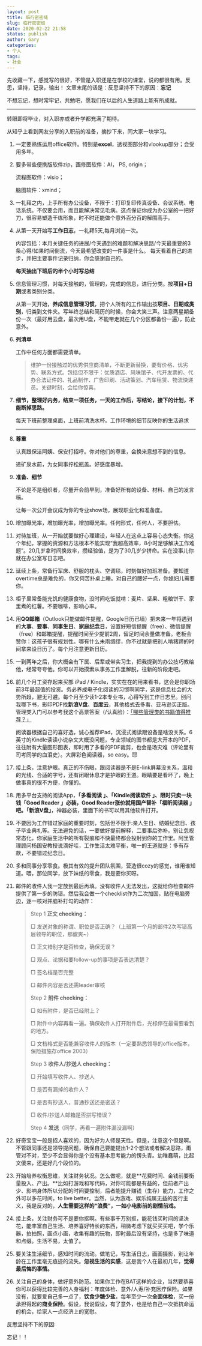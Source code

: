 ```yaml
---
layout: post
title: 临行密密缝
slug: 临行密密缝
date: 2020-02-22 21:58
status: publish
author: Gary
categories: 
- 个人
tags: 
- 社会
---
```


先收藏一下，感觉写的很好，不管是入职还是在学校的课堂，说的都很有用。反思，坚持，记录，输出！
文章末尾的话是：反思坚持不下的原因：**忘记**

<!--more-->

不想忘记，想时常牢记，共勉吧，愿我们在以后的人生道路上能有所成就。

---

转眼即将毕业，对入职亦或者升学都充满了期待。

从知乎上看到网友分享的入职前的准备，摘抄下来，同大家一块学习。

1. 一定要熟练运用office软件。特别是**excel**，透视图部分和vlookup部分；会受用多年。

2. 要多带些便携版软件zip，画修图软件：AI， PS, origin；

   流程图软件：visio；

   脑图软件：xmind；

3. 一礼拜之内，上手所有办公设备，不限于：打印复印传真设备、会议系统、电话系统。不仅要会用，而且能解决常见毛病。这点保证你成为办公室的一把好刀，很容易塑造干练形象，时不时还能做个意外百分百的解围高手。

4. 从第一天开始写**工作日志**，一礼拜5天,每月浏览一次。

   内容包括：本月关键任务的进展/今天遇到的难题和解决思路/今天最重要的3条心得/如果时间倒流，今天最希望改变的一件事是什么。 每天看着自己的进步，并把主要事件记录归纳，你会感谢自己的。

   **每天抽出下班后的半个小时写总结**

5. 信息管理习惯，对每天接触的，管理的，完成的信息，进行分类。按**项目+日期**或者类别分类。

   从第一天开始，**养成信息管理习惯**，把个人所有的工作输出按**项目、日期或类别**，归类到文件夹。写年终总结和简历的时候，你会大笑三声。注意两星期备份一次（最好用云盘，最次用U盘，不能带走就在几个分区都备份一遍），防止意外。

6. **列清单**

   工作中任何方面都需要清单。

   > 维护一份接触过的优秀供应商清单，不断更新替换，要有价格、优劣势、联系方式。包括但不限于：优质酒店、风味馆子、代开发票的、代办合法证件的、礼品制作、广告印刷、活动策划、汽车租赁、物流快递员。关键时刻，会给你惊喜。

7. **细节，整理好内务，结束一项任务，一天的工作后，写结论，接下的计划，不能断掉思路。**

   每天下班前整理桌面，上班前清洗水杯。工作环境的细节反映你的生活追求

   ------

8. **尊重**

    认真跟保洁阿姨、保安打招呼。你对他们的尊重，会换来意想不到的信息。

    递矿泉水前，为女同事拧松瓶盖。好感度暴增。

9. **准备、细节**

   不论是不是组织者，尽量开会前早到，准备好所有的设备、材料、自己的发言稿。

   让每一次公开会议成为你的专业show场，展现职业化和准备度。

10. 增加曝光率，增加曝光率，增加曝光率。任何形式，任何人，不要胆怯。

11. 对待加班，从一开始就要做好心理建设，年轻人在这点上容易心态失衡。你这个年纪，掌握的资源和方法根本不能实现“我超高效率，8小时足够解决工作难题”。20几岁拿时间换效率，攒经验值，是为了30几岁少拼命。实在没事儿你就在办公室写日志吧。

12. 延续上条，常备行军床、舒服的枕头、空调毯，时刻做好加班准备。要知道overtime总是难免的，你又何苦扑桌上睡。对自己的腰好一点，你媳妇儿需要你。

13. 柜子里常备能充饥的健康食物，没时间吃饭就啃：麦片、坚果、粗粮饼干、家里煮的红薯。不要咖啡，影响心率。

14. 用**QQ邮箱**（Outlook只能做邮件提醒，Google日历已墙）把未来一年将遇到的**大事**、**要事**、**同事生日**、**家庭纪念日**，设置好短信提醒（free）、微信提醒（free）和邮箱提醒，提醒时间至少提前2周，留足时间余量做准备。老板会赞你：这孩子很有规划性。哪有什么未雨绸缪，你不过就是把别人啃猪蹄的时间拿来设日历了。每个月注意更新日历。

15. 一到两年之后，你大概会有下属、后辈或带实习生，把我提到的办公技巧教给他，经常夸夸他。你可以开始摸索从事务工作里解脱，往新的阶段走吧。

16. 前几个月工资存起来买部 iPad / Kindle，实实在在的用来看书，这会是你职场前3年最超值的投资。务必养成电子化阅读的习惯啊同学，这是信息社会的大势所趋，避无可避。每个月至少读1-2本专业书，心得写到工作日志里。别问我哪下书，影印PDF找**新浪V盘**、**百度云**，其他格式去多看、亚马逊买正版。管理类入门可以参考我这个高票答案（/认真脸）：[「哪些管理类的书籍值得推荐？」](http://www.zhihu.com/question/20212656/answer/23482587)

    阅读器根据自己的喜好选，诚心推荐iPad，沉浸式阅读跟设备是啥没关系。6英寸的Kindle读读小说杂文大概没问题，专业领域的图书都是大开本的PDF，往往附有大量图形图表，即时用了多看的PDF裁剪，也会是场灾难（评论里有司考同学的血泪史）。大屏彩色阅读器，so easy。耶

17. 接上条，注意护眼。真正的不伤眼，跟阅读器是不是E-link屏幕没关系，温和的光线、合适的字号，还有闭眼休息才是护眼的王道。眼睛要是看坏了，晚上做事真的很不方便，你懂的。

18. 用多平台支持的阅读App，**「多看阅读 」、「Kindle阅读软件 」、**限时只卖一块钱**「Good Reader 」**必装，Good Reader涨价就用国产替补**「福昕阅读器 」吧。「新浪V盘」**，神器必装，里面下的书可以用其他软件打开。

19. 不要因为工作错过家庭的重要时刻，包括但不限于:亲人生日、结婚纪念日、孩子毕业典礼等。无法避免的话，一要做好提前解释，二要事后弥补。别让忽视常态化，你家庭生活中的所有裂痕和不快最终都会投射到你的工作里。阿里管理顾问杨国安教授说滴好哇，工作生活太难平衡，唯一的王道就是：多有存款，不要错过纪念日。

20. 多和同事分享零食。极其有效的提升团队氛围，营造很cozy的感觉，谁用谁知道。喂，那位同学，放下妹纸的零食，我是要你买呀。

21. 邮件的收件人我一定放到最后再填。没有收件人无法发出，这就给你检查邮件提供了第一步的防错。然后我会做一个checklist作为二次加固，贴在电脑旁边，逐一核对并脑补打勾的动作：

     > Step 1 **正文 checking：**
     >
     > □ 发送对象的称谓、职位是否正确？（上班第一个月的邮件2次写错高层领导的职位，那酸爽~）
     >
     > □ 正文错别字是否检查，确保无误？
     >
     > □ 观点、论据和要follow-up的事项是否表达清楚？
     >
     > □ 签名档是否完整
     >
     > □ 邮件内容是否还需leader审核
     >
     > Step 2 **附件 checking：**
     >
     > □ 如有附件，是否已经附上？
     >
     > □ 附件中内容再看一遍。确保收件人打开附件后，光标停在最需要看到的地方。
     >
     > □ 文档格式是否能兼容收件人的版本（一定要熟悉领导的office版本，保险措施存office 2003）
     >
     > Step 3 **收件人/抄送人 checking：**
     >
     > □ 开始填写收件人、抄送人
     >
     > □ 是否有漏掉的收件人？
     >
     > □ 是否有抄送人，普通抄送还是密送？
     >
     > □ 收件/抄送人邮箱是否拼写错误？
     >
     > Step 4 **发送**（同学，再看一遍附件漏没漏啊）

22. 好奇宝宝一般是招人喜欢的，因为好为人师是天性。但是，注意这个但是啊。不管跟同事还是领导提问题，确保自己要能提出1-2个想法或者解决思路，甭管对不对，至少不会显得你是个没有基本思考能力的愣头青。幼稚蠢萌，比起文傻来，还是好几个段位的。

23. 开始培养权衡思维，关注财务状况。怎么做呢，就是**花费时间、金钱前要衡量投入、产出。**比如打游戏和写代码，对你可能都是有益的，但前者产出少、影响身体所以分配的时间要控制，后者能提升赚钱（生存）能力，工作之外可以多花时间，to live better。当然，认为游戏、娱乐纯属无益的苦行主义，我是反对的，**人生需要这样的“浪费”，一如小电影前的剧情前戏。**

24. 接上条，关注财务可不是要你抠啊。有些事千万别抠，能花钱买时间的坚决花，能丰富自己生活、培养喜好特长的东西，稍微考虑下就买买买吧，学个乐器，拍拍照，画点小画，收集有趣的玩物，即时最后没有坚持，也是多了味道和点缀。生活不易，太值了。

25. 要关注生活细节，感知时间的流动。做笔记，写生活日志，画画摄影，别让年龄在工作里毫无痕迹的流失。**忽视生活的实感**，这是我个人在最初几年，**觉得最后悔的事情。**

26. 关注自己的身体，做好意外防范。如果你工作在BAT这样的企业，当然要恭喜你可以获得比较完善的人身福利：年度体检、意外/人寿/补充医疗保险。如果没有，就要爱自己多一点了，**饮食少糖少盐**，每年至少一次**全面体检**，买一份承担得起的**商业保险**。假设，我说假设，有了意外，也是给自己一次抵抗命运的机会，给家人一点经济上的宽慰。

反思坚持不下的原因:

忘记！！